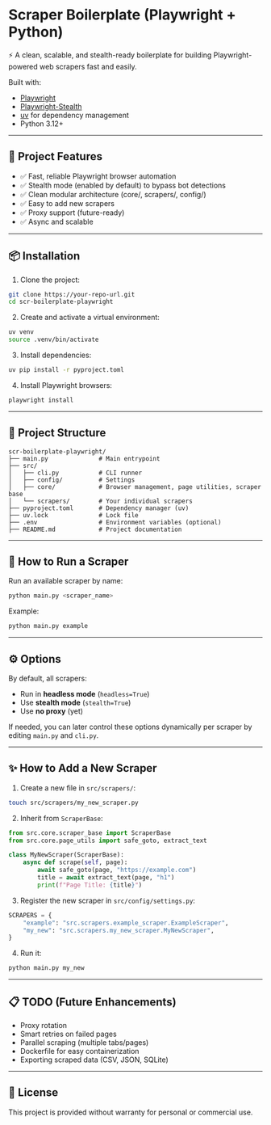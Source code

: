 # Scraper Boilerplate (Playwright + Python)

⚡ A clean, scalable, and stealth-ready boilerplate for building Playwright-powered web scrapers fast and easily.

Built with:
- [Playwright](https://playwright.dev/)
- [Playwright-Stealth](https://github.com/AtuboDad/playwright-stealth)
- [uv](https://docs.astral.sh/uv/) for dependency management
- Python 3.12+

---

## 🚀 Project Features

- ✅ Fast, reliable Playwright browser automation
- ✅ Stealth mode (enabled by default) to bypass bot detections
- ✅ Clean modular architecture (core/, scrapers/, config/)
- ✅ Easy to add new scrapers
- ✅ Proxy support (future-ready)
- ✅ Async and scalable

---

## 📦 Installation

1. Clone the project:

```bash
git clone https://your-repo-url.git
cd scr-boilerplate-playwright
```

2. Create and activate a virtual environment:

```bash
uv venv
source .venv/bin/activate
```

3. Install dependencies:

```bash
uv pip install -r pyproject.toml
```

4. Install Playwright browsers:

```bash
playwright install
```

---

## 🧩 Project Structure

```
scr-boilerplate-playwright/
├── main.py              # Main entrypoint
├── src/
│   ├── cli.py           # CLI runner
│   ├── config/          # Settings
│   ├── core/            # Browser management, page utilities, scraper base
│   └── scrapers/        # Your individual scrapers
├── pyproject.toml       # Dependency manager (uv)
├── uv.lock              # Lock file
├── .env                 # Environment variables (optional)
├── README.md            # Project documentation
```

---

## 🏁 How to Run a Scraper

Run an available scraper by name:

```bash
python main.py <scraper_name>
```

Example:

```bash
python main.py example
```

---

## ⚙️ Options

By default, all scrapers:
- Run in **headless mode** (`headless=True`)
- Use **stealth mode** (`stealth=True`)
- Use **no proxy** (yet)

If needed, you can later control these options dynamically per scraper by editing `main.py` and `cli.py`.

---

## ✨ How to Add a New Scraper

1. Create a new file in `src/scrapers/`:

```bash
touch src/scrapers/my_new_scraper.py
```

2. Inherit from `ScraperBase`:

```python
from src.core.scraper_base import ScraperBase
from src.core.page_utils import safe_goto, extract_text

class MyNewScraper(ScraperBase):
    async def scrape(self, page):
        await safe_goto(page, "https://example.com")
        title = await extract_text(page, "h1")
        print(f"Page Title: {title}")
```

3. Register the new scraper in `src/config/settings.py`:

```python
SCRAPERS = {
    "example": "src.scrapers.example_scraper.ExampleScraper",
    "my_new": "src.scrapers.my_new_scraper.MyNewScraper",
}
```

4. Run it:

```bash
python main.py my_new
```

---

## 📋 TODO (Future Enhancements)

- Proxy rotation
- Smart retries on failed pages
- Parallel scraping (multiple tabs/pages)
- Dockerfile for easy containerization
- Exporting scraped data (CSV, JSON, SQLite)

---

## 🤝 License

This project is provided without warranty for personal or commercial use.
